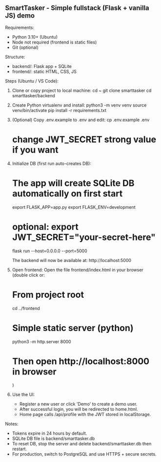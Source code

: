 SmartTasker - Simple fullstack (Flask + vanilla JS) demo
-------------------------------------------------------

Requirements:
 - Python 3.10+ (Ubuntu)
 - Node not required (frontend is static files)
 - Git (optional)

Structure:
 - backend/: Flask app + SQLite
 - frontend/: static HTML, CSS, JS

Steps (Ubuntu / VS Code):

1) Clone or copy project to local machine:
   cd ~
   git clone <your-repo-url> smarttasker
   cd smarttasker/backend

2) Create Python virtualenv and install:
   python3 -m venv venv
   source venv/bin/activate
   pip install -r requirements.txt

3) (Optional) Copy .env.example to .env and edit:
   cp .env.example .env
   # change JWT_SECRET strong value if you want

4) Initialize DB (first run auto-creates DB):
   # The app will create SQLite DB automatically on first start
   export FLASK_APP=app.py
   export FLASK_ENV=development
   # optional: export JWT_SECRET="your-secret-here"
   flask run --host=0.0.0.0 --port=5000

   The backend will now be available at: http://localhost:5000

5) Open frontend:
   Open the file frontend/index.html in your browser (double click or:
   # From project root
   cd ../frontend
   # Simple static server (python)
   python3 -m http.server 8000
   # Then open http://localhost:8000 in browser
   )

6) Use the UI:
   - Register a new user or click 'Demo' to create a demo user.
   - After successful login, you will be redirected to home.html.
   - Home page calls /api/profile with the JWT stored in localStorage.

Notes:
 - Tokens expire in 24 hours by default.
 - SQLite DB file is backend/smarttasker.db
 - To reset DB, stop the server and delete backend/smarttasker.db then restart.
 - For production, switch to PostgreSQL and use HTTPS + secure secrets.
